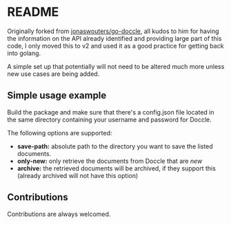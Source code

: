 # README

Originally forked from [jonaswouters/go-doccle](https://github.com/jonaswouters/go-doccle), all kudos to him
for having the information on the API already identified and providing large part of this code, I only moved this to v2 and used it as a good practice for getting back into golang.

A simple set up that potentially will not need to be altered much more unless new use cases are being added.

## Simple usage example

Build the package and make sure that there's a config.json file located in the same directory containing
your username and password for Doccle.

The following options are supported:
 - **save-path:** absolute path to the directory you want to save the listed documents.
 - **only-new:** only retrieve the documents from Doccle that are _new_
 - **archive:** the retrieved documents will be archived, if they support this (already archived will not have this option)

## Contributions

Contributions are always welcomed.
